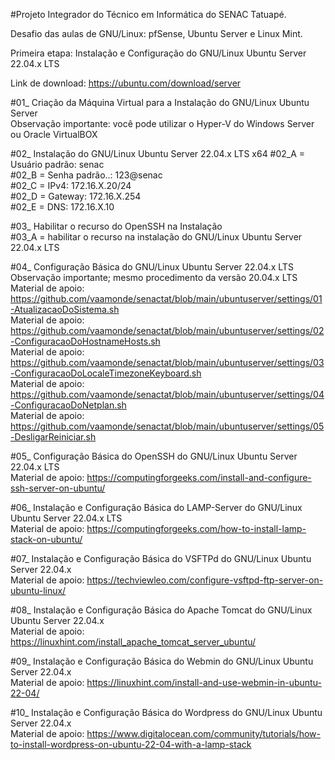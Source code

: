 #Projeto Integrador do Técnico em Informática do SENAC Tatuapé.

Desafio das aulas de GNU/Linux: pfSense, Ubuntu Server e Linux Mint.

Primeira etapa: Instalação e Configuração do GNU/Linux Ubuntu Server 22.04.x LTS

Link de download: https://ubuntu.com/download/server

#01_ Criação da Máquina Virtual para a Instalação do GNU/Linux Ubuntu Server<br>
Observação importante: você pode utilizar o Hyper-V do Windows Server ou Oracle VirtualBOX

#02_ Instalação do GNU/Linux Ubuntu Server 22.04.x LTS x64
#02_A = Usuário padrão: senac<br>
#02_B = Senha padrão..: 123@senac<br>
#02_C = IPv4: 172.16.X.20/24<br>
#02_D = Gateway: 172.16.X.254<br>
#02_E = DNS: 172.16.X.10

#03_ Habilitar o recurso do OpenSSH na Instalação<br>
#03_A = habilitar o recurso na instalação do GNU/Linux Ubuntu Server 22.04.x LTS

#04_ Configuração Básica do GNU/Linux Ubuntu Server 22.04.x LTS
Observação importante; mesmo procedimento da versão 20.04.x LTS<br>
Material de apoio: https://github.com/vaamonde/senactat/blob/main/ubuntuserver/settings/01-AtualizacaoDoSistema.sh<br>
Material de apoio: https://github.com/vaamonde/senactat/blob/main/ubuntuserver/settings/02-ConfiguracaoDoHostnameHosts.sh<br>
Material de apoio: https://github.com/vaamonde/senactat/blob/main/ubuntuserver/settings/03-ConfiguracaoDoLocaleTimezoneKeyboard.sh<br>
Material de apoio: https://github.com/vaamonde/senactat/blob/main/ubuntuserver/settings/04-ConfiguracaoDoNetplan.sh<br>
Material de apoio: https://github.com/vaamonde/senactat/blob/main/ubuntuserver/settings/05-DesligarReiniciar.sh

#05_ Configuração Básica do OpenSSH do GNU/Linux Ubuntu Server 22.04.x LTS<br>
Material de apoio: https://computingforgeeks.com/install-and-configure-ssh-server-on-ubuntu/

#06_ Instalação e Configuração Básica do LAMP-Server do GNU/Linux Ubuntu Server 22.04.x LTS<br>
Material de apoio: https://computingforgeeks.com/how-to-install-lamp-stack-on-ubuntu/

#07_ Instalação e Configuração Básica do VSFTPd do GNU/Linux Ubuntu Server 22.04.x <br>
Material de apoio: https://techviewleo.com/configure-vsftpd-ftp-server-on-ubuntu-linux/

#08_ Instalação e Configuração Básica do Apache Tomcat do GNU/Linux Ubuntu Server 22.04.x <br>
Material de apoio: https://linuxhint.com/install_apache_tomcat_server_ubuntu/

#09_ Instalação e Configuração Básica do Webmin do GNU/Linux Ubuntu Server 22.04.x <br>
Material de apoio: https://linuxhint.com/install-and-use-webmin-in-ubuntu-22-04/

#10_ Instalação e Configuração Básica do Wordpress do GNU/Linux Ubuntu Server 22.04.x <br>
Material de apoio: https://www.digitalocean.com/community/tutorials/how-to-install-wordpress-on-ubuntu-22-04-with-a-lamp-stack

